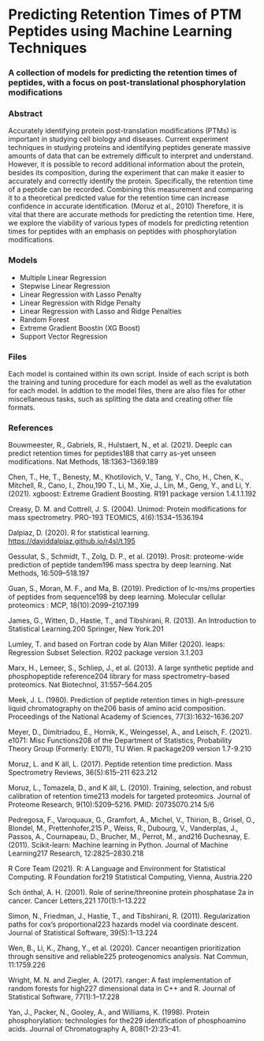 # Predicting Retention Times of PTM Peptides using Machine Learning Techniques
### A collection of models for predicting the retention times of peptides, with a focus on post-translational phosphorylation modifications
### Abstract
Accurately identifying protein post-translation modifications (PTMs) is important in studying cell biology
and diseases. Current experiment techniques in studying proteins and identifying peptides generate
massive amounts of data that can be extremely difficult to interpret and understand. However, it is
possible to record additional information about the protein, besides its composition, during the experiment
that can make it easier to accurately and correctly identify the protein. Specifically, the retention time of a
peptide can be recorded. Combining this measurement and comparing it to a theoretical predicted value
for the retention time can increase confidence in accurate identification. (Moruz et al., 2010) Therefore, it
is vital that there are accurate methods for predicting the retention time. Here, we explore the viability of
various types of models for predicting retention times for peptides with an emphasis on peptides with
phosphorylation modifications.

### Models
- Multiple Linear Regression
- Stepwise Linear Regression
- Linear Regression with Lasso Penalty
- Linear Regression with Ridge Penalty
- Linear Regression with Lasso and Ridge Penalties
- Random Forest
- Extreme Gradient Boostin (XG Boost)
- Support Vector Regression

### Files
Each model is contained within its own script. Inside of each script is both the training and tuning procedure for each model as well as the evalutation for each model. In addtion to the model files, there are also files for other miscellaneous tasks, such as splitting the data and creating other file formats.

### References

Bouwmeester, R., Gabriels, R., Hulstaert, N., et al. (2021). Deeplc can predict retention times for peptides188
that carry as-yet unseen modifications. Nat Methods, 18:1363–1369.189

Chen, T., He, T., Benesty, M., Khotilovich, V., Tang, Y., Cho, H., Chen, K., Mitchell, R., Cano, I., Zhou,190
T., Li, M., Xie, J., Lin, M., Geng, Y., and Li, Y. (2021). xgboost: Extreme Gradient Boosting. R191
package version 1.4.1.1.192

Creasy, D. M. and Cottrell, J. S. (2004). Unimod: Protein modifications for mass spectrometry. PRO-193
TEOMICS, 4(6):1534–1536.194

Dalpiaz, D. (2020). R for statistical learning. https://daviddalpiaz.github.io/r4sl/t.195

Gessulat, S., Schmidt, T., Zolg, D. P., et al. (2019). Prosit: proteome-wide prediction of peptide tandem196
mass spectra by deep learning. Nat Methods, 16:509–518.197

Guan, S., Moran, M. F., and Ma, B. (2019). Prediction of lc-ms/ms properties of peptides from sequence198
by deep learning. Molecular cellular proteomics : MCP, 18(10):2099–2107.199

James, G., Witten, D., Hastie, T., and Tibshirani, R. (2013). An Introduction to Statistical Learning.200
Springer, New York.201

Lumley, T. and based on Fortran code by Alan Miller (2020). leaps: Regression Subset Selection. R202
package version 3.1.203

Marx, H., Lemeer, S., Schliep, J., et al. (2013). A large synthetic peptide and phosphopeptide reference204
library for mass spectrometry–based proteomics. Nat Biotechnol, 31:557–564.205

Meek, J. L. (1980). Prediction of peptide retention times in high-pressure liquid chromatography on the206
basis of amino acid composition. Proceedings of the National Academy of Sciences, 77(3):1632–1636.207

Meyer, D., Dimitriadou, E., Hornik, K., Weingessel, A., and Leisch, F. (2021). e1071: Misc Functions208
of the Department of Statistics, Probability Theory Group (Formerly: E1071), TU Wien. R package209
version 1.7-9.210

Moruz, L. and K  ̈all, L. (2017). Peptide retention time prediction. Mass Spectrometry Reviews, 36(5):615–211
623.212

Moruz, L., Tomazela, D., and K  ̈all, L. (2010). Training, selection, and robust calibration of retention time213
models for targeted proteomics. Journal of Proteome Research, 9(10):5209–5216. PMID: 20735070.214
5/6

Pedregosa, F., Varoquaux, G., Gramfort, A., Michel, V., Thirion, B., Grisel, O., Blondel, M., Prettenhofer,215
P., Weiss, R., Dubourg, V., Vanderplas, J., Passos, A., Cournapeau, D., Brucher, M., Perrot, M., and216
Duchesnay, E. (2011). Scikit-learn: Machine learning in Python. Journal of Machine Learning217
Research, 12:2825–2830.218

R Core Team (2021). R: A Language and Environment for Statistical Computing. R Foundation for219
Statistical Computing, Vienna, Austria.220

Sch  ̈onthal, A. H. (2001). Role of serine/threonine protein phosphatase 2a in cancer. Cancer Letters,221
170(1):1–13.222

Simon, N., Friedman, J., Hastie, T., and Tibshirani, R. (2011). Regularization paths for cox’s proportional223
hazards model via coordinate descent. Journal of Statistical Software, 39(5):1–13.224

Wen, B., Li, K., Zhang, Y., et al. (2020). Cancer neoantigen prioritization through sensitive and reliable225
proteogenomics analysis. Nat Commun, 11:1759.226

Wright, M. N. and Ziegler, A. (2017). ranger: A fast implementation of random forests for high227
dimensional data in C++ and R. Journal of Statistical Software, 77(1):1–17.228

Yan, J., Packer, N., Gooley, A., and Williams, K. (1998). Protein phosphorylation: technologies for the229
identification of phosphoamino acids. Journal of Chromatography A, 808(1-2):23–41.
